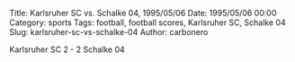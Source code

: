 Title: Karlsruher SC vs. Schalke 04, 1995/05/06
Date: 1995/05/06 00:00
Category: sports
Tags: football, football scores, Karlsruher SC, Schalke 04
Slug: karlsruher-sc-vs-schalke-04
Author: carbonero


Karlsruher SC 2 - 2 Schalke 04
